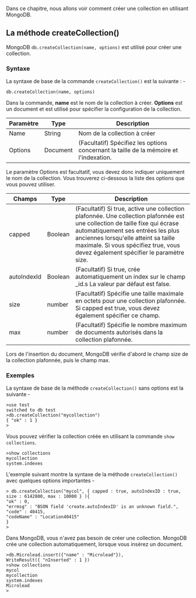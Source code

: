 Dans ce chapitre, nous allons voir comment créer une collection en utilisant MongoDB.

## La méthode createCollection()

MongoDB ```db.createCollection(name, options)``` est utilisé pour créer une collection.

### Syntaxe

La syntaxe de base de la commande ```createCollection()``` est la suivante : -

```
db.createCollection(name, options)
```

Dans la commande, **name** est le nom de la collection à créer. **Options** est un document et est utilisé pour spécifier la configuration de la collection.

| **Paramètre** | **Type** | **Description** |
| --- | --- | --- |
| Name | String | Nom de la collection à créer |
| Options | Document | (Facultatif) Spécifiez les options concernant la taille de la mémoire et l'indexation. |

Le paramètre Options est facultatif, vous devez donc indiquer uniquement le nom de la collection. Vous trouverez ci-dessous la liste des options que vous pouvez utiliser.

| **Champs** | **Type** | **Description** |
| --- | --- | --- |
| capped | Boolean | (Facultatif) Si true, active une collection plafonnée. Une collection plafonnée est une collection de taille fixe qui écrase automatiquement ses entrées les plus anciennes lorsqu'elle atteint sa taille maximale. Si vous spécifiez true, vous devez également spécifier le paramètre size. |
| autoIndexId | Boolean | (Facultatif) Si true, crée automatiquement un index sur le champ _id.s La valeur par défaut est false. |
| size | number | (Facultatif) Spécifie une taille maximale en octets pour une collection plafonnée. Si capped est true, vous devez également spécifier ce champ. |
| max | number | (Facultatif) Spécifie le nombre maximum de documents autorisés dans la collection plafonnée. |

Lors de l'insertion du document, MongoDB vérifie d'abord le champ size de la collection plafonnée, puis le champ max.

### Exemples

La syntaxe de base de la méthode ```createCollection()``` sans options est la suivante -

```
>use test
switched to db test
>db.createCollection("mycollection")
{ "ok" : 1 }
>
```

Vous pouvez vérifier la collection créée en utilisant la commande ```show collections```.

```
>show collections
mycollection
system.indexes
```

L'exemple suivant montre la syntaxe de la méthode ```createCollection()``` avec quelques options importantes -

```
> db.createCollection("mycol", { capped : true, autoIndexID : true, size : 6142800, max : 10000 } ){
"ok" : 0,
"errmsg" : "BSON field 'create.autoIndexID' is an unknown field.",
"code" : 40415,
"codeName" : "Location40415"
}
>
```

Dans MongoDB, vous n'avez pas besoin de créer une collection. MongoDB crée une collection automatiquement, lorsque vous insérez un document.

```
>db.Microlead.insert({"name" : "Microlead"}),
WriteResult({ "nInserted" : 1 })
>show collections
mycol
mycollection
system.indexes
Microlead
>
```